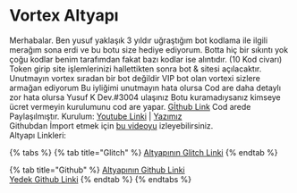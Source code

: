 # Vortex Altyapı

Merhabalar. Ben yusuf yaklaşık 3 yıldır uğraştığım bot kodlama ile ilgili merağım sona erdi ve bu botu size hediye ediyorum. Botta hiç bir sıkıntı yok çoğu kodlar benim tarafımdan fakat bazı kodlar ise alıntıdır. \(10 Kod civarı\) Token girip site işlemlerinizi hallettikten sonra bot & sitesi açılacaktır. Unutmayın vortex sıradan bir bot değildir VIP bot olan vortexi sizlere armağan ediyorum Bu iyliğimi unutmayın hata olursa Cod are daha detaylı zor hata olursa Yusuf K Dev.\#3004 ulaşınız Botu kuramadıysanız kimseye ücret vermeyin kurulumunu cod are yapar. [Gİthub Link](https://github.com/EmirhanSarac/discord-bot-dashboard) Cod arede Paylaşılmıştır. Kurulum: [Youtube Linki](https://www.youtube.com/watch?v=5zfbiysBucw) \| [Yazımız](https://codare.gitbook.io/codare/dashboard-kurulum)  
Githubdan İmport etmek için [bu videoyu](https://youtu.be/YOLYobx-oD4) izleyebilirsiniz.  
Altyapı Linkleri:

{% tabs %}
{% tab title="Glitch" %}
[Altyapının Glitch Linki](https://glitch.com/~metal-sphenoid-animantarx)
{% endtab %}

{% tab title="Github" %}
[Altyapının Github Linki](https://github.com/EmirhanSarac/discord-bot-dashboard)  
[Yedek Github Linki](https://github.com/CodAre-Development/discord-bot-dashboard)
{% endtab %}
{% endtabs %}


